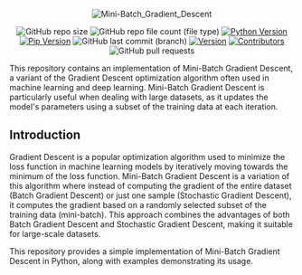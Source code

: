 <div align=center>
  
  ![Mini-Batch_Gradient_Descent](https://github.com/BaraSedih11/Mini-Batch-Gradient-Descent/assets/98843912/8fa085fe-8cef-44fd-9553-92cb59b631ac)


   ![GitHub repo size](https://img.shields.io/github/repo-size/BaraSedih11/mini-batch-gradient-descent) ![GitHub repo file count (file type)](https://img.shields.io/github/directory-file-count/BaraSedih11/mini-batch-gradient-descent) [![Python Version](https://img.shields.io/badge/python-3.8-blue)](https://www.python.org/downloads/release/python-380/)
[![Pip Version](https://img.shields.io/badge/pip-21.0-orange)](https://pypi.org/project/pip/21.0/)
 ![GitHub last commit (branch)](https://img.shields.io/github/last-commit/BaraSedih11/mini-batch-gradient-descent/main)
[![Version](https://img.shields.io/badge/version-v1.0.0-blue)](https://github.com/BaraSedih/mini-batch-gradient-descent/releases/tag/v1.0.0)
[![Contributors](https://img.shields.io/github/contributors/BaraSedih11/mini-batch-gradient-descent)](https://github.com/BaraSedih11/mini-batch-gradient-descent/graphs/contributors)
![GitHub pull requests](https://img.shields.io/github/issues-pr-raw/BaraSedih11/mini-batch-gradient-descent)
  
</div>

This repository contains an implementation of Mini-Batch Gradient Descent, a variant of the Gradient Descent optimization algorithm often used in machine learning and deep learning. Mini-Batch Gradient Descent is particularly useful when dealing with large datasets, as it updates the model's parameters using a subset of the training data at each iteration.

## Introduction

Gradient Descent is a popular optimization algorithm used to minimize the loss function in machine learning models by iteratively moving towards the minimum of the loss function. Mini-Batch Gradient Descent is a variation of this algorithm where instead of computing the gradient of the entire dataset (Batch Gradient Descent) or just one sample (Stochastic Gradient Descent), it computes the gradient based on a randomly selected subset of the training data (mini-batch). This approach combines the advantages of both Batch Gradient Descent and Stochastic Gradient Descent, making it suitable for large-scale datasets.

This repository provides a simple implementation of Mini-Batch Gradient Descent in Python, along with examples demonstrating its usage.


